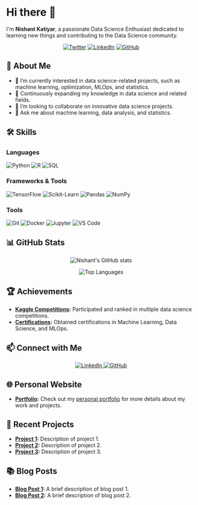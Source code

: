 # Hi there 👋

I'm **Nishant Katiyar**, a passionate Data Science Enthusiast dedicated to learning new things and contributing to the Data Science community.

<p align="center">
    <a href="https://twitter.com/NishantKatiyar"><img src="https://img.shields.io/twitter/follow/NishantKatiyar?style=social" alt="Twitter"></a>
    <a href="https://www.linkedin.com/in/nishantkatiyar"><img src="https://img.shields.io/badge/LinkedIn-Nishant%20Katiyar-blue?style=flat-square&logo=linkedin" alt="LinkedIn"></a>
    <a href="https://github.com/KATIYAR48"><img src="https://img.shields.io/github/followers/KATIYAR48?style=social" alt="GitHub"></a>
</p>

## 🚀 About Me

- 🔭 I’m currently interested in data science-related projects, such as machine learning, optimization, MLOps, and statistics.
- 🌱 Continuously expanding my knowledge in data science and related fields.
- 👯 I’m looking to collaborate on innovative data science projects.
- 💬 Ask me about machine learning, data analysis, and statistics.

## 🛠️ Skills

### Languages
![Python](https://img.shields.io/badge/Python-3776AB?style=for-the-badge&logo=python&logoColor=white)
![R](https://img.shields.io/badge/R-276DC3?style=for-the-badge&logo=r&logoColor=white)
![SQL](https://img.shields.io/badge/SQL-4479A1?style=for-the-badge&logo=sql&logoColor=white)

### Frameworks & Tools
![TensorFlow](https://img.shields.io/badge/TensorFlow-FF6F00?style=for-the-badge&logo=tensorflow&logoColor=white)
![Scikit-Learn](https://img.shields.io/badge/Scikit--Learn-F7931E?style=for-the-badge&logo=scikit-learn&logoColor=white)
![Pandas](https://img.shields.io/badge/Pandas-150458?style=for-the-badge&logo=pandas&logoColor=white)
![NumPy](https://img.shields.io/badge/NumPy-013243?style=for-the-badge&logo=numpy&logoColor=white)

### Tools
![Git](https://img.shields.io/badge/Git-F05032?style=for-the-badge&logo=git&logoColor=white)
![Docker](https://img.shields.io/badge/Docker-2496ED?style=for-the-badge&logo=docker&logoColor=white)
![Jupyter](https://img.shields.io/badge/Jupyter-F37626?style=for-the-badge&logo=jupyter&logoColor=white)
![VS Code](https://img.shields.io/badge/VS%20Code-007ACC?style=for-the-badge&logo=visual-studio-code&logoColor=white)

## 📊 GitHub Stats

<p align="center">
    <img src="https://github-readme-stats.vercel.app/api?username=KATIYAR48&show_icons=true&theme=radical" alt="Nishant's GitHub stats">
</p>

<p align="center">
    <img src="https://github-readme-stats.vercel.app/api/top-langs/?username=KATIYAR48&layout=compact&theme=radical" alt="Top Languages">
</p>

## 🏆 Achievements

- **[Kaggle Competitions](https://www.kaggle.com/nishantkatiyar):** Participated and ranked in multiple data science competitions.
- **[Certifications](#):** Obtained certifications in Machine Learning, Data Science, and MLOps.

## 📫 Connect with Me

<p align="center">
    <a href="https://www.linkedin.com/in/nishantkatiyar">
        <img src="https://img.shields.io/badge/LinkedIn-Nishant%20Katiyar-blue?style=for-the-badge&logo=linkedin" alt="LinkedIn">
    </a>
    <a href="https://github.com/KATIYAR48">
        <img src="https://img.shields.io/badge/GitHub-KATIYAR48-181717?style=for-the-badge&logo=github&logoColor=white" alt="GitHub">
    </a>
</p>

## 🌐 Personal Website

- **[Portfolio](#):** Check out my [personal portfolio](#) for more details about my work and projects.

## 📝 Recent Projects

- **[Project 1](#):** Description of project 1.
- **[Project 2](#):** Description of project 2.
- **[Project 3](#):** Description of project 3.

## 📚 Blog Posts

- **[Blog Post 1](#):** A brief description of blog post 1.
- **[Blog Post 2](#):** A brief description of blog post 2.

<!--
Here are some ideas to get you started:

- 🔭 I’m currently working on my first project.
- 🌱 I’m currently learning ...
- 👯 I’m looking to collaborate on ...
- 🤔 I’m looking for help with ...
- 💬 Ask me about ...
- 📫 How to reach me: ...
- 😄 Pronouns: ...
- ⚡ Fun fact: ...
-->
